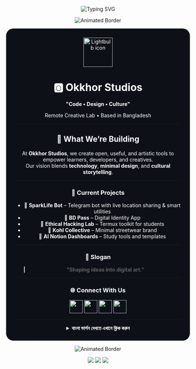 <p align="center">
  <img src="https://readme-typing-svg.demolab.com?font=Fira+Code&size=26&pause=1000&color=FF00FF,00FFFF,FFFF00&center=true&vCenter=true&width=700&lines=Okkhor+Studios;Creative+Tools+with+Code,+Design+%26+Culture;Empowering+Learners,+Developers+%26+Creatives" alt="Typing SVG" />
</p>

<!-- Animated Gradient Frame -->
<p align="center">
  <img src="https://svg-borders.vercel.app/api?animate=true&stroke=8&radius=25&colors=ff00ff,00ffff,ffff00&width=900&height=20" alt="Animated Border" />
</p>

<div align="center" style="max-width:900px;margin:auto;background:#0d1117;border-radius:20px;padding:25px;color:white;">

<img src="https://img.icons8.com/color/96/000000/idea.png" width="80" alt="Lightbulb icon"/>
<h1>🅾️ Okkhor Studios</h1>
<p><strong>"Code • Design • Culture"</strong></p>
<p>Remote Creative Lab • Based in Bangladesh</p>

---

## 🚀 What We’re Building
At **Okkhor Studios**, we create open, useful, and artistic tools to empower learners, developers, and creatives.  
Our vision blends **technology**, **minimal design**, and **cultural storytelling**.

---

### 🔧 Current Projects
- 🤖 **SparkLife Bot** – Telegram bot with live location sharing & smart utilities  
- 🪪 **BD Pass** – Digital Identity App  
- 🧠 **Ethical Hacking Lab** – Termux toolkit for students  
- 🎨 **Kohl Collective** – Minimal streetwear brand  
- 📘 **AI Notion Dashboards** – Study tools and templates

---

### 🌟 Slogan
> **"Shaping ideas into digital art."**

---

### 🌐 Connect With Us
<p align="center">
  <a href="mailto:okkhorstudios@gmail.com"><img src="https://img.icons8.com/color/48/000000/apple-mail.png" width="36" /></a>
  <a href="https://t.me/OkkhorStudios"><img src="https://img.icons8.com/color/48/000000/telegram-app.png" width="36" /></a>
  <a href="https://youtube.com/@OkkhorStudios"><img src="https://img.icons8.com/color/48/000000/youtube-play.png" width="36" /></a>
  <a href="https://instagram.com/OkkhorStudios"><img src="https://img.icons8.com/fluency/48/000000/instagram-new.png" width="36" /></a>
</p>

---

<details>
<summary><strong>বাংলা ভার্সন দেখতে এখানে ক্লিক করুন</strong></summary>

### 🎨 **কোড, ডিজাইন এবং সংস্কৃতির মাধ্যমে সৃজনশীল টুল তৈরি করছি**  
📍 রিমোট ক্রিয়েটিভ ল্যাব | বাংলাদেশ  
📧 okkhorstudios@gmail.com  

## 🚀 আমরা যা তৈরি করছি
**Okkhor Studios**-এ আমরা ওপেন, দরকারী এবং শিল্পমূলক টুল বানাই যা শিক্ষার্থী, ডেভেলপার এবং ক্রিয়েটিভদের ক্ষমতায়ন করে।

- 🤖 **SparkLife Bot** – লাইভ লোকেশন শেয়ারিং এবং ইউটিলিটি বট
- 🪪 **BD Pass** – ডিজিটাল আইডেন্টিটি অ্যাপ
- 🧠 **Ethical Hacking Lab** – টার্মাক্স টুলকিট
- 🎨 **Kohl Collective** – স্ট্রিটওয়্যার ব্র্যান্ড
- 📘 **AI Notion Dashboards** – স্টাডি টুলস ও টেমপ্লেট

</details>

</div>

<p align="center">
  <img src="https://svg-borders.vercel.app/api?animate=true&stroke=8&radius=25&colors=ff00ff,00ffff,ffff00&width=900&height=20" alt="Animated Border" />
</p>

<p align="center">
  <img src="https://img.shields.io/badge/Remote%20Creative%20Lab-🌍-blue?style=flat-square" />
  <img src="https://img.shields.io/github/followers/OkkhorStudios?label=Follow&style=social" />
  <img src="https://visitor-badge.laobi.icu/badge?page_id=OkkhorStudios.profile" />
</p>
